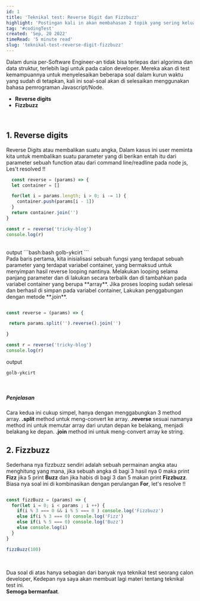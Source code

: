 ```yaml
---
id: 1
title: 'Teknikal test: Reverse Digit dan Fizzbuzz'
highlight: 'Postingan kali in akan membahasan 2 topik yang sering keluar saat Teknikal test interview'
tag: '#codingTest'
created: 'Sep, 20 2022'
timeRead: '5 minute read'
slug: 'teknikal-test-reverse-digit-fizzbuzz'
---
```


Dalam dunia per-Software Engineer-an tidak bisa terlepas dari algorima dan data struktur, terlebih lagi untuk pada calon developer.
Mereka akan di test kemampuannya untuk menyelesaikan beberapa soal dalam kurun waktu yang sudah di tetapkan, kali ini soal-soal akan di selesaikan menggunakan bahasa pemrograman Javascript/Node.
<br />
- **Reverse digits**
- **Fizzbuzz**
<br />

## 1. Reverse digits
Reverse Digits atau membalikan suatu angka, Dalam kasus ini user meminta kita untuk membalikan suatu parameter yang di berikan entah itu dari parameter sebuah function atau dari command line/readline pada node js, Les't resolved  !!
<br />

```js:reverse.js
  const reverse = (params) => {
  let container = []

  for(let i = params.length; i > 0; i -= 1) {
    container.push(params[i - 1])
  }
  return container.join('')
}

const r = reverse('tricky-blog')
console.log(r)
```
<br />
output
```bash:bash 
golb-ykcirt 
```
<br />
Pada baris pertama, kita inisialisasi sebuah fungsi yang terdapat sebuah parameter yang terdapat variabel container, yang bermaksud untuk menyimpan hasil reverse looping nantinya. Melakukan looping selama panjang parameter dan di lakukan secara terbalik dan di tambahkan pada variabel container yang berupa **array**. Jika proses looping sudah selesai dan berhasil di simpan pada variabel container, Lakukan penggabungan dengan metode **.join**.
<br />

```js:reverse.js

const reverse = (params) => {

 return params.split('').reverse().join('')

}

const r = reverse('tricky-blog')
console.log(r)

```

output
```bash:bash
golb-ykcirt 
```
<br />

##### Penjelasan
Cara kedua ini cukup simpel, hanya dengan menggabungkan 3 method array. **.split** method untuk meng-convert ke array. **.reverse** sesuai namanya method ini untuk memutar array dari urutan depan ke belakang, menjadi belakang ke depan.
**.join** method ini untuk meng-convert array ke string.
<br />


## 2. Fizzbuzz
Sederhana nya fizzbuzz sendiri adalah sebuah permainan angka atau menghitung yang mana, jika sebuah angka di bagi 3 hasil nya 0 maka print **Fizz** jika 5 print **Buzz** dan jika habis di bagi 3 dan 5 makan print **Fizzbuzz**. Biasa nya soal ini di kombinasikan dengan perulangan **For**, let's resolve !!
<br/>

```js:fizzBuzz.js

const fizzBuzz = (params) => {
  for(let i = 0; i < params ; i ++) {
    if(i % 3 === 0 && i % 5 === 0 ) console.log('Fizzbuzz')
    else if(i % 3 === 0) console.log('Fizz')
    else if(i % 5 === 0) console.log('Buzz')
    else console.log(i)
  }
}

fizzBuzz(100)

```
<br />

Dua soal di atas hanya sebagian dari banyak nya teknikal test seorang calon developer,
Kedepan nya saya akan membuat lagi materi tentang teknikal test ini.  
**Semoga bermanfaat**.